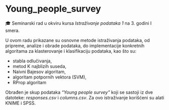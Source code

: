 # Young_people_survey

:mortar_board: Seminarski rad u okviru kursa *Istraživanje podataka 1* na 3. godini I smera.

U ovom radu prikazane su osnovne metode istraživanja podataka, od pripreme, analize i obrade podataka, do implementacije konkretnih algoritama za klasterovanje i klasifikaciju podataka, kao što su:
* stabla odlučivanja,
* metod K najblizih suseda,
* Naivni Bajesov algoritam,
* algoritam potpornih vektora (SVM),
* RProp algoritam

Obrađen je skup podataka *“Young people survey”* koji se sastoji iz dve datoteke: *responses.csv* i *columns.csv*. Za ovo istraživanje korišćeni su alati KNIME i SPSS.
